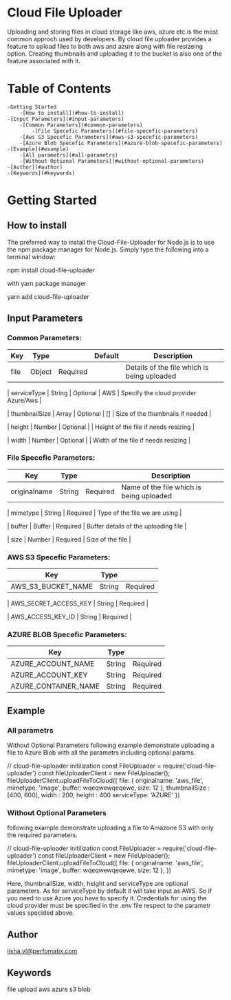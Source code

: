 # Cloud File Uploader
Uploading and storing files in cloud storage like aws, azure etc is the most common approch used by developers. By cloud file uploader provides a feature to upload files to both aws and azure along with file resizeing option. Creating thumbnails and uploading it to the bucket is also one of the feature associated with it.

# Table of Contents
    -Getting Started
        -[How to install](#how-to-install)
    -[Input Parameters](#input-parameters)
        -[Common Parameters](#common-parameters)
            -[File Specefic Parameters](#file-specefic-parameters)
        -[Aws S3 Specefic Parameters](#aws-s3-specefic-parameters)
        -[Azure Blob Specefic Parameters](#azure-blob-specefic-parameters)
    -[Example](#example)
        -[All parametrs](#all-parametrs)
        -[Without Optional Parameters](#without-optional-parameters)
    -[Author](#author)
    -[Keywords](#keywords)


# Getting Started

## How to install
The preferred way to install the Cloud-File-Uploader for Node.js is to use the npm package manager for Node.js. Simply type the following into a terminal window:

npm install cloud-file-uploader

with yarn package manager

yarn add cloud-file-uploader

## Input Parameters

### Common Parameters:

| Key             |   Type      |                |      Default   |               Description                   |       
------------------|-------------|----------------|----------------|---------------------------------------------|
| file            |   Object    |    Required    |                | Details of the file which is being uploaded |

| serviceType     |   String    |    Optional    |      AWS       | Specify the cloud provider Azure/Aws        |

| thumbnailSize   |   Array     |    Optional    |      []        | Size of the thumbnails if needed            |

| height          |   Number    |    Optional    |                | Height of the file if needs resizing        |

| width           |   Number    |    Optional    |                | Width of the file if needs resizing         |


### File Specefic Parameters:

| Key             |   Type      |                |             Description                           |       
------------------|-------------|----------------|---------------------------------------------------|
| originalname    |   String    |    Required    |     Name of the file which is being uploaded      |

| mimetype        |   String    |    Required    |     Type of the file we are using                 |

| buffer          |   Buffer    |    Required    |     Buffer details of the uploading file          |

| size            |   Number    |    Required    |     Size of the file                              |


### AWS S3 Specefic Parameters:

| Key                     | Type   |                     |
|-----------------------  |----------|-------------------|
| AWS_S3_BUCKET_NAME      | String |    Required         |

| AWS_SECRET_ACCESS_KEY   | String |    Required         |

| AWS_ACCESS_KEY_ID       | String |    Required         |


### AZURE BLOB Specefic Parameters:

| Key                   |  Type    |                     |
|-----------------------|----------|---------------------|
 AZURE_ACCOUNT_NAME     | String   | Required         
 AZURE_ACCOUNT_KEY      |  String  |   Required         
 AZURE_CONTAINER_NAME   |  String  |   Required         


## Example
### All parametrs
Without Optional Parameters
following example demonstrate uploading a file to Azure Blob with all the parametrs including optional params.

// cloud-file-uploader initilization
const FileUploader = require('cloud-file-uploader')
 const fileUploaderClient = new FileUploader();
 fileUploaderClient.uploadFileToCloud({
    file: {
        originalname: 'aws_file',
        mimetype: 'image',
        buffer: wqeqwewqeqewe,
        size: 12
    },
    thumbnailSize : [400, 600],
    width : 200,
    height : 400
    serviceType: 'AZURE'
    })

### Without Optional Parameters
following example demonstrate uploading a file to Amazone S3 with only the required parameters.

// cloud-file-uploader initilization
const FileUploader = require('cloud-file-uploader')
 const fileUploaderClient = new FileUploader();
 fileUploaderClient.uploadFileToCloud({
    file: {
        originalname: 'aws_file',
        mimetype: 'image',
        buffer: wqeqwewqeqewe,
        size: 12
    },
    })

Here, thumbnailSize, width, height and serviceType are optional parameters. As for serviceType by default it will take input as AWS. So if you need to use Azure you have to specify it. Credentials for using the cloud provider must be specified in the .env file respect to the parametr values specided above.

## Author
lisha.vl@perfomatix.com

## Keywords
file upload aws azure s3 blob